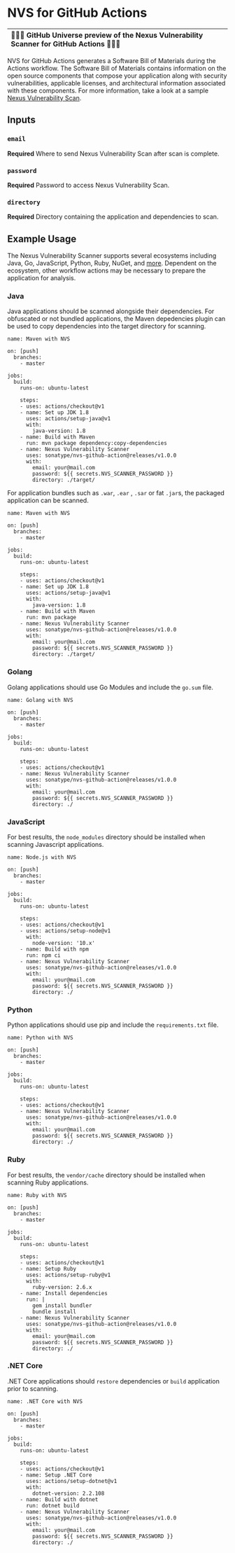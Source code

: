 # NVS for GitHub Actions

🎉🎉🎉 GitHub Universe preview of the Nexus Vulnerability Scanner for GitHub Actions 🎉🎉🎉|
 :---- |

NVS for GitHub Actions generates a Software Bill of Materials during the Actions workflow. The Software Bill of Materials contains information on the open source components that compose your application along with security vulnerabilities, applicable licenses, and architectural information associated with these components. For more information, take a look at a sample [Nexus Vulnerability Scan](https://cdn2.hubspot.net/hubfs/1958393/eBooks/AHC_Guide.pdf).

## Inputs

### `email`

**Required** Where to send Nexus Vulnerability Scan after scan is complete.

### `password`

**Required** Password to access Nexus Vulnerability Scan.

### `directory`

**Required** Directory containing the application and dependencies to scan.

## Example Usage

The Nexus Vulnerability Scanner supports several ecosystems including Java, Go, JavaScript, Python, Ruby, NuGet, and [more](https://www.sonatype.com/languages-packages). Dependent on the ecosystem, other workflow actions may be necessary to prepare the application for analysis.

### Java

Java applications should be scanned alongside their dependencies. For obfuscated or not bundled applications, the Maven depedencies plugin can be used to copy dependencies into the target directory for scanning.

```
name: Maven with NVS

on: [push]
  branches:
    - master

jobs:
  build:
    runs-on: ubuntu-latest

    steps:
    - uses: actions/checkout@v1
    - name: Set up JDK 1.8
      uses: actions/setup-java@v1
      with:
        java-version: 1.8
    - name: Build with Maven
      run: mvn package dependency:copy-dependencies
    - name: Nexus Vulnerability Scanner
      uses: sonatype/nvs-github-action@releases/v1.0.0
      with:
        email: your@mail.com
        password: ${{ secrets.NVS_SCANNER_PASSWORD }}
        directory: ./target/
```

For application bundles such as `.war`, `.ear` , `.sar` or fat `.jar`s, the packaged application can be scanned.

```
name: Maven with NVS

on: [push]
  branches:
    - master

jobs:
  build:
    runs-on: ubuntu-latest

    steps:
    - uses: actions/checkout@v1
    - name: Set up JDK 1.8
      uses: actions/setup-java@v1
      with:
        java-version: 1.8
    - name: Build with Maven
      run: mvn package
    - name: Nexus Vulnerability Scanner
      uses: sonatype/nvs-github-action@releases/v1.0.0
      with:
        email: your@mail.com
        password: ${{ secrets.NVS_SCANNER_PASSWORD }}
        directory: ./target/
```

### Golang

Golang applications should use Go Modules and include the `go.sum` file.

```
name: Golang with NVS

on: [push]
  branches:
    - master

jobs:
  build:
    runs-on: ubuntu-latest

    steps:
    - uses: actions/checkout@v1
    - name: Nexus Vulnerability Scanner
      uses: sonatype/nvs-github-action@releases/v1.0.0
      with:
        email: your@mail.com
        password: ${{ secrets.NVS_SCANNER_PASSWORD }}
        directory: ./
```

### JavaScript

For best results, the `node_modules` directory should be installed when scanning Javascript applications.

```
name: Node.js with NVS

on: [push]
  branches:
    - master

jobs:
  build:
    runs-on: ubuntu-latest

    steps:
    - uses: actions/checkout@v1
    - uses: actions/setup-node@v1
      with:
        node-version: '10.x'
    - name: Build with npm
      run: npm ci
    - name: Nexus Vulnerability Scanner
      uses: sonatype/nvs-github-action@releases/v1.0.0
      with:
        email: your@mail.com
        password: ${{ secrets.NVS_SCANNER_PASSWORD }}
        directory: ./
```

### Python

Python applications should use pip and include the `requirements.txt` file.

```
name: Python with NVS

on: [push]
  branches:
    - master

jobs:
  build:
    runs-on: ubuntu-latest

    steps:
    - uses: actions/checkout@v1
    - name: Nexus Vulnerability Scanner
      uses: sonatype/nvs-github-action@releases/v1.0.0
      with:
        email: your@mail.com
        password: ${{ secrets.NVS_SCANNER_PASSWORD }}
        directory: ./
```

### Ruby

For best results, the `vendor/cache` directory should be installed when scanning Ruby applications.

```
name: Ruby with NVS

on: [push]
  branches:
    - master

jobs:
  build:
    runs-on: ubuntu-latest

    steps:
    - uses: actions/checkout@v1
    - name: Setup Ruby
      uses: actions/setup-ruby@v1
      with:
        ruby-version: 2.6.x
    - name: Install dependencies
      run: |
        gem install bundler
        bundle install
    - name: Nexus Vulnerability Scanner
      uses: sonatype/nvs-github-action@releases/v1.0.0
      with:
        email: your@mail.com
        password: ${{ secrets.NVS_SCANNER_PASSWORD }}
        directory: ./
```

### .NET Core

.NET Core applications should `restore` dependencies or `build` application prior to scanning.

```
name: .NET Core with NVS

on: [push]
  branches:
    - master

jobs:
  build:
    runs-on: ubuntu-latest

    steps:
    - uses: actions/checkout@v1
    - name: Setup .NET Core
      uses: actions/setup-dotnet@v1
      with:
        dotnet-version: 2.2.108
    - name: Build with dotnet
      run: dotnet build
    - name: Nexus Vulnerability Scanner
      uses: sonatype/nvs-github-action@releases/v1.0.0
      with:
        email: your@mail.com
        password: ${{ secrets.NVS_SCANNER_PASSWORD }}
        directory: ./
```